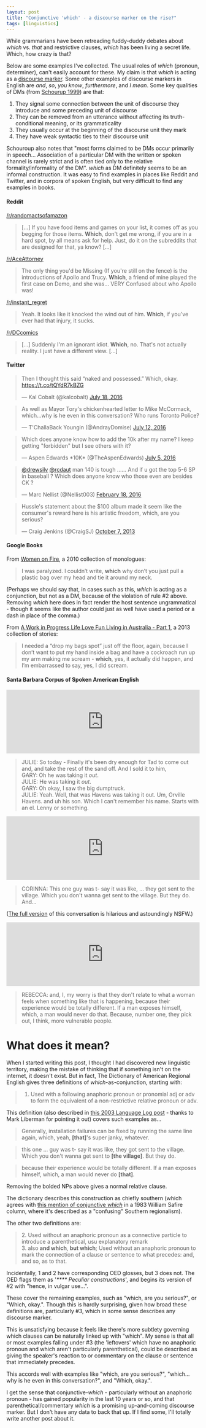 ```yaml
---
layout: post
title: "Conjunctive 'which' - a discourse marker on the rise?"
tags: [linguistics]
---
```


While grammarians have been retreading fuddy-duddy debates about *which* vs. *that* and restrictive clauses, *which* has been living a secret life. Which, how crazy is that?

Below are some examples I've collected. The usual roles of *which* (pronoun, determiner), can't easily account for these. My claim is that *which* is acting as a [discourse marker](https://en.wikipedia.org/wiki/Discourse_marker). Some other examples of discourse markers in English are *and*, *so*, *you know*, *furthermore*, and *I mean*. Some key qualities of DMs (from [Schourup 1999](http://people.bu.edu/bfraser/Basic%20Introductory%20Readings/Schourup%20-%201999%20-%20DM%20-%20A%20Tuturial.pdf)) are that:

1. They signal some connection between the unit of discourse they introduce and some preceding unit of discourse
2. They can be removed from an utterance without affecting its truth-conditional meaning, or its grammaticality
3. They usually occur at the beginning of the discourse unit they mark
3. They have weak syntactic ties to their discourse unit

Schouroup also notes that "most forms claimed to be DMs occur primarily in speech... Association of a particular DM with the written or spoken channel is rarely strict and is often tied only to the relative formality/informality of the DM". *which* as DM definitely seems to be an informal construction. It was easy to find examples in places like Reddit and Twitter, and in corpora of spoken English, but very difficult to find any examples in books. 

#### Reddit

[/r/randomactsofamazon](https://www.reddit.com/r/randomactsofamazon/comments/36vxpb/why_no_sob_stories/crhj1lm)

> [...] If you have food items and games on your list, it comes off as you begging for those items. **Which**, don't get me wrong, if you are in a hard spot, by all means ask for help. Just, do it on the subreddits that are designed for that, ya know? [...]

[/r/AceAttorney](https://www.reddit.com/r/AceAttorney/comments/35f4ud/skip_apollo_justice/cr8wnny)

> The only thing you'd be Missing (If you're still on the fence) is the introductions of Apollo and Trucy. **Which**, a friend of mine played the first case on Demo, and she was... VERY Confused about who Apollo was!

[/r/instant_regret](https://www.reddit.com/r/instant_regret/comments/36dlr6/winning_fighter_tries_to_do_a_backflip/crit6pp)

> Yeah. It looks like it knocked the wind out of him. **Which**, if you've ever had that injury, it sucks. 

[/r/DCcomics](https://www.reddit.com/r/DCcomics/comments/35fnym/save_constantine_the_cw_expansion/cr6gg8h)

> [...] Suddenly I'm an ignorant idiot. **Which**, no. That's not actually reality. I just have a different view. [...]



#### Twitter

<blockquote class="twitter-tweet" data-lang="en"><p lang="en" dir="ltr">Then I thought this said “naked and possessed.” Which, okay. <a href="https://t.co/tQYdR7kBZG">https://t.co/tQYdR7kBZG</a></p>&mdash; Kal Cobalt (@kalcobalt) <a href="https://twitter.com/kalcobalt/status/754834753275035648">July 18, 2016</a></blockquote>
<script async src="//platform.twitter.com/widgets.js" charset="utf-8"></script>

<blockquote class="twitter-tweet" data-lang="en"><p lang="en" dir="ltr">As well as Mayor Tory&#39;s chickenhearted letter to Mike McCormack, which...why is he even in this conversation? Who runs Toronto Police?</p>&mdash; T&#39;ChallaBack Youngin (@AndrayDomise) <a href="https://twitter.com/AndrayDomise/status/752998286341054464">July 12, 2016</a></blockquote>


<blockquote class="twitter-tweet" data-lang="en"><p lang="en" dir="ltr">Which does anyone know how to add the 10k after my name? I keep getting &quot;forbidden&quot; but I see others with it?</p>&mdash; Aspen Edwards *10K* (@TheAspenEdwards) <a href="https://twitter.com/TheAspenEdwards/status/750452872396013568">July 5, 2016</a></blockquote>

<blockquote class="twitter-tweet" data-conversation="none" data-lang="en"><p lang="en" dir="ltr"><a href="https://twitter.com/drewsilv">@drewsilv</a> <a href="https://twitter.com/rcdaut">@rcdaut</a> man 140 is tough ...... And if u got the top 5-6 SP in baseball ? Which does anyone know who those even are besides CK ?</p>&mdash; Marc Nellist (@Nellist003) <a href="https://twitter.com/Nellist003/status/700384760808525824">February 18, 2016</a></blockquote>

<blockquote class="twitter-tweet" data-lang="en"><p lang="en" dir="ltr">Hussle&#39;s statement about the $100 album made it seem like the consumer&#39;s reward here is his artistic freedom, which, are you serious?</p>&mdash; Craig Jenkins (@CraigSJ) <a href="https://twitter.com/CraigSJ/status/387232261218639873">October 7, 2013</a></blockquote>

#### Google Books

From [Women on Fire](https://books.google.ca/books?id=TzRjTZC3PuQC&pg=PA36&dq=%22which+why%22&hl=en&sa=X&ved=0ahUKEwiIndfuxf3NAhXH5oMKHZk8CWw4FBDoAQhGMAg#v=onepage&q=%22which%20why%22&f=false), a 2010 collection of monologues:

> I was paralyzed. I couldn’t write, **which** why don’t you just pull a plastic bag over my head and tie it around my neck.

(Perhaps we should say that, in cases such as this, *which* is acting as a conjunction, but not as a DM, because of the violation of rule #2 above. Removing *which* here does in fact render the host sentence ungrammatical - though it seems like the author could just as well have used a period or a dash in place of the comma.)

From [A Work in Progress Life Love Fun Living in Australia - Part 1](https://books.google.ca/books?id=-luqAVct4ukC&pg=PA6&dq=%22which+yes%22&hl=en&sa=X&ved=0ahUKEwiyzOuOzv3NAhXJ1IMKHSVfChQ4ChDoAQg3MAU#v=onepage&q=%22which%20yes%22&f=false), a 2013 collection of stories:

> I needed a “drop my bags spot” just off the floor, again, because I don’t want to put my hand inside a bag and have a cockroach run up my arm making me scream - **which**, yes, it actually did happen, and I’m embarrassed to say, yes, I did scream.


#### Santa Barbara Corpus of Spoken American English

<iframe width="100%" height="166" scrolling="no" frameborder="no" src="https://w.soundcloud.com/player/?url=https%3A//api.soundcloud.com/tracks/274759303&amp;color=ff5500&amp;auto_play=false&amp;hide_related=false&amp;show_comments=true&amp;show_user=true&amp;show_reposts=false"></iframe>

> JULIE:  So today - Finally it's been dry enough for Tad to come out and, and take the rest of the sand off. And I sold it to him,  
> GARY:  Oh he was taking it *out*.  
JULIE:  He was taking it *out*.  
GARY:   Oh okay, I saw the big dumptruck.  
JULIE:  Yeah. Well, that was Havens was taking it out. Um, Orville Havens. and uh his son. Which I can't remember his name. Starts with an el. Lenny or something.  

<iframe width="100%" height="166" scrolling="no" frameborder="no" src="https://w.soundcloud.com/player/?url=https%3A//api.soundcloud.com/tracks/274760033&amp;color=ff5500&amp;auto_play=false&amp;hide_related=false&amp;show_comments=true&amp;show_user=true&amp;show_reposts=false"></iframe>

> CORINNA: This one guy was t- say it was like, ... they got sent to the village. Which you don't wanna get sent to the village. But they do. And...

([The full version](https://soundcloud.com/unicornturds/sbc045-the-village-extended-cut) of this conversation is hilarious and astoundingly NSFW.)

<iframe width="100%" height="166" scrolling="no" frameborder="no" src="https://w.soundcloud.com/player/?url=https%3A//api.soundcloud.com/tracks/274759629&amp;color=ff5500&amp;auto_play=false&amp;hide_related=false&amp;show_comments=true&amp;show_user=true&amp;show_reposts=false"></iframe>

> REBECCA: and, I,  my worry is that they don't relate to what a woman feels when something like that is happening, because their experience would be totally different. If a man exposes himself, which, a man would never do that. Because, number one, they pick out, I think, more vulnerable people.


# What does it mean?

When I started writing this post, I thought I had discovered new linguistic territory, making the mistake of thinking that if something isn't on the internet, it doesn't exist. But in fact, The Dictionary of American Regional English gives three definitions of *which*-as-conjunction, starting with:

> 1. Used with a following anaphoric pronoun or pronomial adj or adv to form the equivalent of a non-restrictive relative pronoun or adv.

This definition (also described in [this 2003 Language Log post](http://itre.cis.upenn.edu/~myl/languagelog/archives/000118.html) - thanks to Mark Liberman for pointing it out) covers such examples as...


> Generally, installation failures can be fixed by running the same line again, which, yeah, **[that]**'s super janky, whatever.   

> this one ... guy was t- say it was like,  they got sent to the village. Which you don't wanna get sent to **[the village]**. But they do.  

> because their experience would be totally different. If a man exposes himself, which, a man would never do **[that]**.

Removing the bolded NPs above gives a normal relative clause.

The dictionary describes this construction as chiefly southern (which agrees with [this mention of conjunctive *which*](https://news.google.com/newspapers?nid=1356&dat=19830123&id=jZ9PAAAAIBAJ&sjid=5gUEAAAAIBAJ&pg=6902,3729262&hl=en) in a 1983 William Safire column, where it's described as a "confusing" Southern regionalism).

The other two definitions are:

> 2\. Used without an anaphoric pronoun as a connective particle to introduce a parenthetical, usu explanatory remark  
> 3\. also **and which**, **but which**; Used without an anaphoric pronoun to mark the connection of a clause or sentence to what precedes: and, and so, as to that.

Incidentally, 1 and 2 have corresponding OED glosses, but 3 does not. The OED flags them as '*\*\*\*\* Peculiar constructions*', and begins its version of #2 with "hence, in vulgar use...".

These cover the remaining examples, such as "which, are you serious?", or "Which, okay.". Though this is hardly surprising, given how broad these definitions are, particularly #3, which in some sense describes any discourse marker.

This is unsatisfying because it feels like there's more subtlety governing which clauses can be naturally linked up with "which". My sense is that all or most examples falling under #3 (the 'leftovers' which have no anaphoric pronoun and which aren't particularly parenthetical), could be described as giving the speaker's reaction to or commentary on the clause or sentence that immediately precedes.

This accords well with examples like "which, are you serious?", "which... why is he even in this conversation?", and "Which, okay.". 

I get the sense that conjunctive-*which* - particularly without an anaphoric pronoun - has gained popularity in the last 10 years or so, and that parenthetical/commentary *which* is a promising up-and-coming discourse marker. But I don't have any data to back that up. If I find some, I'll totally write another post about it.

